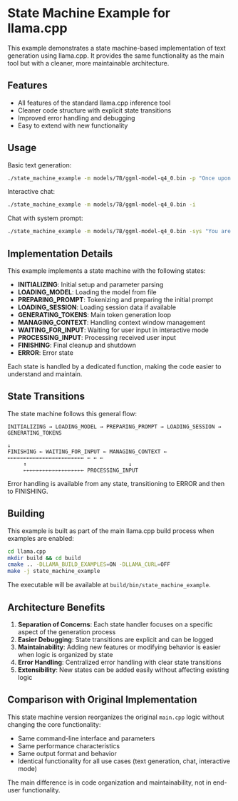 # State Machine Example for llama.cpp

This example demonstrates a state machine-based implementation of text generation using llama.cpp. It provides the same functionality as the main tool but with a cleaner, more maintainable architecture.

## Features

- All features of the standard llama.cpp inference tool
- Cleaner code structure with explicit state transitions
- Improved error handling and debugging
- Easy to extend with new functionality

## Usage

Basic text generation:
```bash
./state_machine_example -m models/7B/ggml-model-q4_0.bin -p "Once upon a time" -n 128
```

Interactive chat:
```bash
./state_machine_example -m models/7B/ggml-model-q4_0.bin -i
```

Chat with system prompt:
```bash
./state_machine_example -m models/7B/ggml-model-q4_0.bin -sys "You are a helpful assistant"
```

## Implementation Details

This example implements a state machine with the following states:

- **INITIALIZING**: Initial setup and parameter parsing
- **LOADING_MODEL**: Loading the model from file
- **PREPARING_PROMPT**: Tokenizing and preparing the initial prompt
- **LOADING_SESSION**: Loading session data if available
- **GENERATING_TOKENS**: Main token generation loop
- **MANAGING_CONTEXT**: Handling context window management
- **WAITING_FOR_INPUT**: Waiting for user input in interactive mode
- **PROCESSING_INPUT**: Processing received user input
- **FINISHING**: Final cleanup and shutdown
- **ERROR**: Error state

Each state is handled by a dedicated function, making the code easier to understand and maintain.

## State Transitions

The state machine follows this general flow:

```
INITIALIZING → LOADING_MODEL → PREPARING_PROMPT → LOADING_SESSION → GENERATING_TOKENS
                                                                           ↓
FINISHING ← WAITING_FOR_INPUT ← MANAGING_CONTEXT ← ←←←←←←←←←←←←←←←←←←←←←←←← ← ← ←
     ↑                                ↓
     ←←←←←←←←←←←←←←←←←←← PROCESSING_INPUT
```

Error handling is available from any state, transitioning to ERROR and then to FINISHING.

## Building

This example is built as part of the main llama.cpp build process when examples are enabled:

```bash
cd llama.cpp
mkdir build && cd build
cmake .. -DLLAMA_BUILD_EXAMPLES=ON -DLLAMA_CURL=OFF
make -j state_machine_example
```

The executable will be available at `build/bin/state_machine_example`.

## Architecture Benefits

1. **Separation of Concerns**: Each state handler focuses on a specific aspect of the generation process
2. **Easier Debugging**: State transitions are explicit and can be logged
3. **Maintainability**: Adding new features or modifying behavior is easier when logic is organized by state
4. **Error Handling**: Centralized error handling with clear state transitions
5. **Extensibility**: New states can be added easily without affecting existing logic

## Comparison with Original Implementation

This state machine version reorganizes the original `main.cpp` logic without changing the core functionality:

- Same command-line interface and parameters
- Same performance characteristics
- Same output format and behavior
- Identical functionality for all use cases (text generation, chat, interactive mode)

The main difference is in code organization and maintainability, not in end-user functionality.